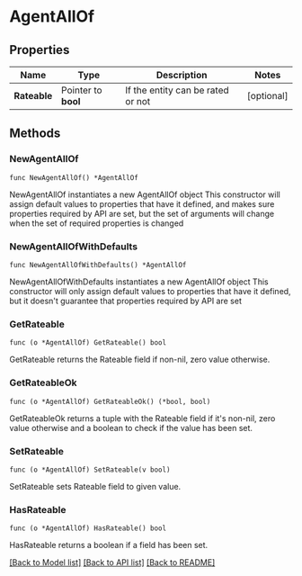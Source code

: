 # AgentAllOf

## Properties

Name | Type | Description | Notes
------------ | ------------- | ------------- | -------------
**Rateable** | Pointer to **bool** | If the entity can be rated or not | [optional] 

## Methods

### NewAgentAllOf

`func NewAgentAllOf() *AgentAllOf`

NewAgentAllOf instantiates a new AgentAllOf object
This constructor will assign default values to properties that have it defined,
and makes sure properties required by API are set, but the set of arguments
will change when the set of required properties is changed

### NewAgentAllOfWithDefaults

`func NewAgentAllOfWithDefaults() *AgentAllOf`

NewAgentAllOfWithDefaults instantiates a new AgentAllOf object
This constructor will only assign default values to properties that have it defined,
but it doesn't guarantee that properties required by API are set

### GetRateable

`func (o *AgentAllOf) GetRateable() bool`

GetRateable returns the Rateable field if non-nil, zero value otherwise.

### GetRateableOk

`func (o *AgentAllOf) GetRateableOk() (*bool, bool)`

GetRateableOk returns a tuple with the Rateable field if it's non-nil, zero value otherwise
and a boolean to check if the value has been set.

### SetRateable

`func (o *AgentAllOf) SetRateable(v bool)`

SetRateable sets Rateable field to given value.

### HasRateable

`func (o *AgentAllOf) HasRateable() bool`

HasRateable returns a boolean if a field has been set.


[[Back to Model list]](../README.md#documentation-for-models) [[Back to API list]](../README.md#documentation-for-api-endpoints) [[Back to README]](../README.md)


